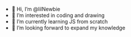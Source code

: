 - 👋 Hi, I’m @lilNewbie
- 👀 I’m interested in coding and drawing
- 🌱 I’m currently learning JS from scratch
- 💞️ I’m looking forward to expand my knowledge


<!---
lilNewbie/lilNewbie is a ✨ special ✨ repository because its `README.md` (this file) appears on your GitHub profile.
You can click the Preview link to take a look at your changes.
--->
